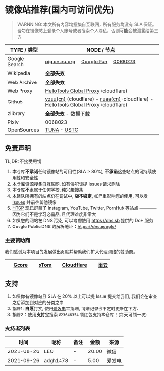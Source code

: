 # 镜像站推荐(国内可访问优先)

> WARNNING: 本文所有内容均搜集自互联网，所有服务均没有 SLA 保证。请勿在镜像站上登录个人账号或者搜索个人隐私，否则**可能**会被泄露给第三方

| TYPE / 类型   | NODE / 节点                                                                                                                                |
| ------------- | ------------------------------------------------------------------------------------------------------------------------------------------ |
| Google Search | [pig.cn.eu.org](https://pig.cn.eu.org) - [Google Fun][gfun] - [0068023](https://google.0068023.xyz/)                                       |
| Wikipedia     | **全部失效**                                                                                                                               |
| Web Archive   | **全部失效**                                                                                                                               |
| Web Proxy     | [HelloTools Global Proxy][htgp] (cloudflare)                                                                                               |
| Github        | [yzuu(cn)](https://hub.yzuu.cf) (cloudflare) - [nuaa(cn)](https://hub.nuaa.cf) (cloudflare) - [HelloTools Global Proxy][htgp] (cloudflare) |
| zlibrary      | **全部失效** - [数据下载](https://annas-archive.org/datasets/zlib)                                                                          |
| Pixiv         | [0068023](https://pixiv.0068023.xyz/)                                                                          |
| OpenSources   | [TUNA][tuna] - [USTC][ustc]                                                                                                                |

## 免责声明

TL;DR: 不接受甩锅

1. 本仓库**不承诺**任何镜像站的可用性(SLA > 80%), **不承诺**这些站点的可持续使用性和安全性
2. 本仓库资源搜集自互联网, 如有侵犯请提 [Issues][issues] 请求删除
3. 本仓库**不**隶属于任何学校, 纯兴趣搜集
4. 本团队所拥有的站点仍在调试中, **极不稳定**, 如严重影响您的使用, 可以发 [Issues][issues] 并前往其他镜像
5. [HTGP][htgp] 现已屏蔽了 Instagram, YouTube, Twitter, PornHub 等站点 ———— 因为它们不是学习必需品, 且代理难度非常大
6. 如果您的网站被 DNS 污染, 可以考虑使用 <https://dns.sb> 提供的 DoH 服务
7. Google Public DNS 的解析地址：<https://dns.google/>

### 主要赞助商

我们感谢为本项目的发展做出贡献并帮助我们扩大代理网络的赞助商。

| <img src="https://gcore.com/favicon.ico" width="15" height="15"> [Gcore](https://gcore.com) | <img src="https://xtom.com/favicon.ico" width="15" height="15"> [xTom](https://xtom.com) | <img src="https://www.cloudflare.com/favicon.ico" width="15" height="15"> [Cloudflare](https://cloudflare.com/) | <img src="https://www.rainyun.com/favicon.ico" width="15" height="15"> [雨云](https://dub.sh/rainyun) |
| ------------------------------------------------------------------------------------------- | ---------------------------------------------------------------------------------------- | --------------------------------------------------------------------------------------------------------------- | ----------------------------------------------------------------------------------------------------- |


## 支持

1. 如果你有镜像站且 SLA 在 20% 以上可以提 Issue 提交给我们, 我们会在审查之后添加到对应的分类之中
2. 捐赠1: **自愿**打赏, 使用[爱发电](https://afdian.net/a/xiaozhu2021)来捐赠, 捐赠记录会不定时更新在下方.
3. 捐赠2：使用**支付宝**搜索 `823646354` 领红包支持本仓库！(每天可领一次)

### 支持者列表

| 时间       | 昵称     | 备注 | 金额  | 來源   |
| ---------- | -------- | ---- | ----- | ------ |
| 2021-08-26 | LEO      | -    | 20.00 | 微信   |
| 2021-09-26 | adgh1478 | -    | 5.00  | 爱发电 |

[gfun]: https://googe.fun/
[htgp]: https://e.hellotools.eu.org/
[tuna]: https://mirrors.tuna.tsinghua.edu.cn/
[ustc]: https://mirrors.ustc.edu.cn/
[issues]: https://github.com/xiaozhu2007/-/issues/new/choose
